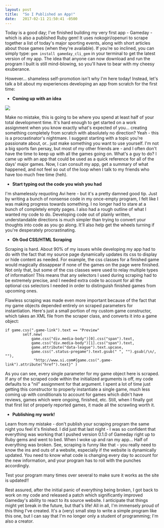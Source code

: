 ```yaml
---
layout: post
title:  "So I Published an App!"
date:   2017-02-11 21:50:41 -0500
---
```



Today is a good day; I've finished building my very first app - Gameday - which is also a published Ruby gem! It uses nokogiri/openuri to scrape together a list of today's major sporting events, along with short articles about those games (when they're available). If you're so inclined, you can simply type: `gem install gameday_cli_gem` in your terminal to get the latest version of my app. The idea that anyone can now download and run the program I built is still mind-blowing, so you'll have to bear with my cheesy exuberance. 

However... shameless self-promotion isn't why I'm here today! Instead, let's talk a bit about my experiences developing an app from scratch for the first time:

* **Coming up with an idea**

![](http://ryanavery.com/wp-content/uploads/2014/11/ahh-procrastination.jpg)

Make no mistake, this is going to be where you spend at least half of your total development time. It's hard enough to get started on a work assignment when you know exactly what's expected of you... creating something completely from scratch with absolutely no direction? Yeah - this is a procrastinator's nightmare. I suggest starting with a topic you're passionate about, or.. just make something you want to use yourself. I'm not a big sports fan persay, but most of my other friends are - and I often don't have the time to keep up with all the games going on. What's a guy to do? I came up with an app that could be used as a quick reference for all of the days' major games. Now, I can consult my app, get a summary of what happened, and not feel so out of the loop when I talk to my friends who have too much free time (heh).

* **Start typing out the code you wish you had**

I'm shamelessly requoting Avi here - but it's a pretty damned good tip. Just by writing a bunch of nonsense code in my once-empty program, I felt like I was making progress towards something. I no longer had to stare at a bunch of completely empty pages. I also had a rough outline of what I wanted my code to do. Developing code out of plainly written, understandable directions is much simpler than trying to convert your thoughts into code as you go along. It'll also help get the wheels turning if you're desperately procrastinating. 

* **Oh God CSS/HTML Scraping**

Scraping is hard. About 90% of my issues while developing my app had to do with the fact that my source page dynamically updates its css to display or hide content as needed. For example, the css classes for a finished game would magically dissappear if none of the games on the page were finished. Not only that, but some of the css classes were used to relay multiple types of information! This means that any selectors I used during scraping had to be extremely precise, and I needed extra code to account for all the optional css selectors I needed in order to distinguish finished games from upcoming ones.

Flawless scraping was made even more important because of the fact that my game objects depended entirely on scraped parameters for instantiation. Here's just a small portion of my custom game constructor, which takes an XML file from the scraper class, and converts it into a game object:

```
if game.css(".game-link").text == "Preview"  
		self.new(
			game.css("div.media-body")[0].css("span").text,
			game.css("div.media-body")[1].css("span").text,
			game.attribute("data-league").text.upcase,
			game.css(".status-pregame").text.gsub(" ", "").gsub(/\n/, ""),
			 "http://www.si.com#{game.css(".game-link").attribute("href").text}" )
```
				 
As you can see, every single parameter for my game object here is scraped. If any of the scraped code within the initialized arguments is off, my code defaults to a "nil" assignment for that argument. I spent a lot of time just getting this constructor to properly instantiate a single game, much less coming up with conditionals to account for games which didn't have reviews, games which were ongoing, finished, etc. Still, when I finally got that first list of properly reported games, it made all the scrawling worth it.

* **Publishing my work!**

Learn from my mistake - don't publish your scraping program the same night you feel it's finished. I did just that last night - I was so confident that everything was working that I pushed version 0.1.0 of Gameday right up to Ruby gems and went to bed. When I woke up and ran my app... Half of everything was broken. See, scraping is funny like that - you really need to know the ins and outs of a website, especially if the website is dynamically updated. You need to know what code is changing every day to account for the new information, and your program has to roll with the punches accordingly.

Test your program many times over several to make sure it works as the site is updated!!

Rest assured, after the initial panic of everything being broken, I got back to work on my code and released a patch which significantly improved Gameday's ability to react to its source website. I anticipate that things might yet break in the future, but that's life! All in all, I'm immensely proud of this thing I've created. It's a (very) small step to write a simple program like this one, but I can say that I'm no longer only a student of programming; I'm also a creator. 






